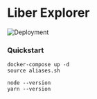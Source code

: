 # Liber Explorer

![Deployment](https://github.com/rdok/liber-explorer/workflows/CI/badge.svg) 


### Quickstart

```
docker-compose up -d
source aliases.sh

node --version
yarn --version
```